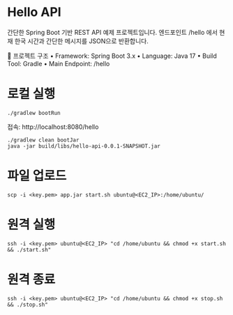 # Hello API

간단한 Spring Boot 기반 REST API 예제 프로젝트입니다.
엔드포인트 /hello 에서 현재 한국 시간과 간단한 메시지를 JSON으로 반환합니다.


📌 프로젝트 구조
	•	Framework: Spring Boot 3.x
	•	Language: Java 17
	•	Build Tool: Gradle
	•	Main Endpoint: /hello

# 로컬 실행

```
./gradlew bootRun
```
접속: http://localhost:8080/hello

```
./gradlew clean bootJar
java -jar build/libs/hello-api-0.0.1-SNAPSHOT.jar
```

# 파일 업로드
```
scp -i <key.pem> app.jar start.sh ubuntu@<EC2_IP>:/home/ubuntu/
```

# 원격 실행
```
ssh -i <key.pem> ubuntu@<EC2_IP> "cd /home/ubuntu && chmod +x start.sh && ./start.sh"
```

# 원격 종료

```
ssh -i <key.pem> ubuntu@<EC2_IP> "cd /home/ubuntu && chmod +x stop.sh && ./stop.sh"
```